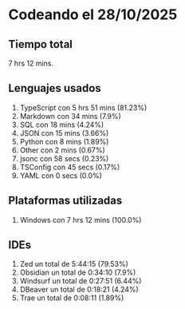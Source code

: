 # Codeando el 28/10/2025

## Tiempo total
7 hrs 12 mins.

## Lenguajes usados
1. TypeScript con 5 hrs 51 mins (81.23%)
1. Markdown con 34 mins (7.9%)
1. SQL con 18 mins (4.24%)
1. JSON con 15 mins (3.66%)
1. Python con 8 mins (1.89%)
1. Other con 2 mins (0.67%)
1. jsonc con 58 secs (0.23%)
1. TSConfig con 45 secs (0.17%)
1. YAML con 0 secs (0.0%)

## Plataformas utilizadas
1. Windows con 7 hrs 12 mins (100.0%)

## IDEs
1. Zed un total de 5:44:15 (79.53%)
1. Obsidian un total de 0:34:10 (7.9%)
1. Windsurf un total de 0:27:51 (6.44%)
1. DBeaver un total de 0:18:21 (4.24%)
1. Trae un total de 0:08:11 (1.89%)
